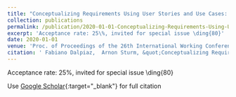 ```yaml
---
title: "Conceptualizing Requirements Using User Stories and Use Cases: A Controlled Experiment"
collection: publications
permalink: /publication/2020-01-01-Conceptualizing-Requirements-Using-User-Stories-and-Use-Cases-A-Controlled-Experiment
excerpt: 'Acceptance rate: 25\%, invited for special issue \ding{80}'
date: 2020-01-01
venue: 'Proc. of Proceedings of the 26th International Working Conference on Requirements Engineering: Foundation for Software Quality (REFSQ 2020)'
citation: ' Fabiano Dalpiaz,  Arnon Sturm, &quot;Conceptualizing Requirements Using User Stories and Use Cases: A Controlled Experiment.&quot; Proc. of Proceedings of the 26th International Working Conference on Requirements Engineering: Foundation for Software Quality (REFSQ 2020), 2020.'
---
```

Acceptance rate: 25\%, invited for special issue \ding{80}

Use [Google Scholar](https://scholar.google.com/scholar?q=Conceptualizing+Requirements+Using+User+Stories+and+Use+Cases:+A+Controlled+Experiment){:target="_blank"} for full citation